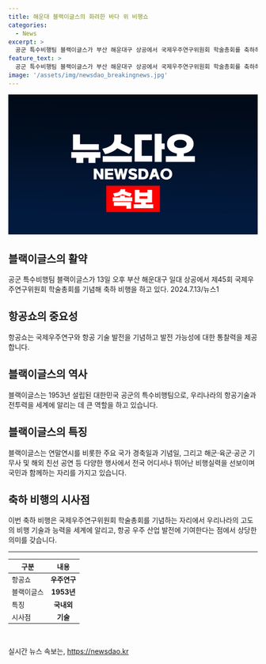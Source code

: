 ```yaml
---
title: 해운대 블랙이글스의 화려한 바다 위 비행쇼
categories:
  - News
excerpt: >
  공군 특수비행팀 블랙이글스가 부산 해운대구 상공에서 국제우주연구위원회 학술총회를 축하하는 비행을 하였다. (150자)
feature_text: >
  공군 특수비행팀 블랙이글스가 부산 해운대구 상공에서 국제우주연구위원회 학술총회를 축하하는 비행을 하였다. (150자)
image: '/assets/img/newsdao_breakingnews.jpg'
---
```


<p><img src="/assets/img/newsdao_breakingnews.jpg" alt="implanttips 속보" /></p>

<h2 data-ke-size="size26">블랙이글스의 활약</h2>

<p data-ke-size="size16">공군 특수비행팀 블랙이글스가 13일 오후 부산 해운대구 일대 상공에서 제45회 국제우주연구위원회 학술총회를 기념해 축하 비행을 하고 있다. 2024.7.13/뉴스1</p>

<h2 data-ke-size="size26">항공쇼의 중요성</h2>

<p data-ke-size="size16">항공쇼는 국제우주연구와 항공 기술 발전을 기념하고 발전 가능성에 대한 통찰력을 제공합니다.</p>

<h2 data-ke-size="size26">블랙이글스의 역사</h2>

<p data-ke-size="size16">블랙이글스는 1953년 설립된 대한민국 공군의 특수비행팀으로, 우리나라의 항공기술과 전투력을 세계에 알리는 데 큰 역할을 하고 있습니다.</p>

<h2 data-ke-size="size26">블랙이글스의 특징</h2>

<p data-ke-size="size16">블랙이글스는 연말연시를 비롯한 주요 국가 경축일과 기념일, 그리고 해군·육군·공군 기무사 및 해외 친선 공연 등 다양한 행사에서 전국 어디서나 뛰어난 비행실력을 선보이며 국민과 함께하는 자리를 가지고 있습니다.</p>

<h2 data-ke-size="size26">축하 비행의 시사점</h2>

<p data-ke-size="size16">이번 축하 비행은 국제우주연구위원회 학술총회를 기념하는 자리에서 우리나라의 고도의 비행 기술과 능력을 세계에 알리고, 항공 우주 산업 발전에 기여한다는 점에서 상당한 의미를 갖습니다.</p>

<hr>

<table>
  <thead>
    <tr>
      <th scope="col">구분</th>
      <th scope="col">내용</th>
    </tr>
  </thead>
  <tbody>
    <tr>
      <td>항공쇼</td>
      <td style="text-align: center; height: 17px;"><b>우주연구</b></td>
    </tr>
    <tr>
      <td>블랙이글스</td>
      <td style="text-align: center; height: 17px;"><b>1953년</b></td>
    </tr>
    <tr>
      <td>특징</td>
      <td style="text-align: center; height: 17px;"><b>국내외</b></td>
    </tr>
    <tr>
      <td>시사점</td>
      <td style="text-align: center; height: 17px;"><b>기술</b></td>
    </tr>
  </tbody>
</table>

<p data-ke-size="size16">&nbsp;</p>
실시간 뉴스 속보는, <a href="https://newsdao.kr" rel="dofollow">https://newsdao.kr</a>


